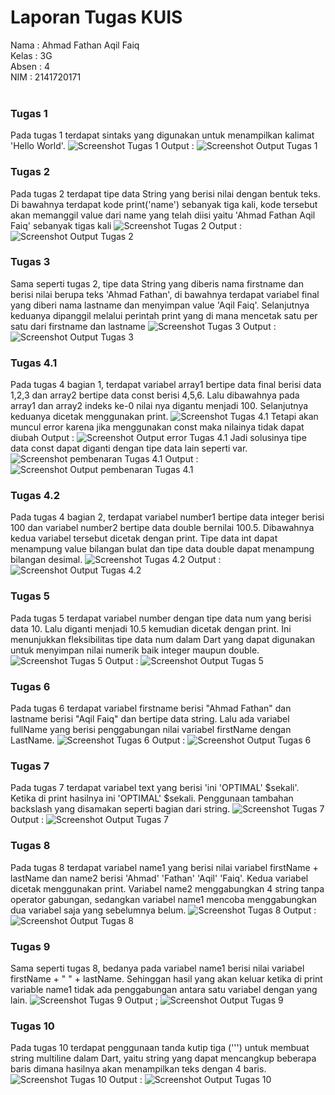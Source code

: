 # Laporan Tugas KUIS
Nama  : Ahmad Fathan Aqil Faiq<br>
Kelas : 3G<br>
Absen : 4<br>
NIM   : 2141720171<br><br>

### Tugas 1 
Pada tugas 1 terdapat sintaks yang digunakan untuk menampilkan kalimat 'Hello World'.
![Screenshot Tugas 1](img/image.png)
Output :
![Screenshot Output Tugas 1](img/image-1.png)
### Tugas 2
Pada tugas 2 terdapat tipe data String yang berisi nilai dengan bentuk teks. Di bawahnya terdapat kode print('name') sebanyak tiga kali, kode tersebut akan memanggil value dari name yang telah diisi yaitu 'Ahmad Fathan Aqil Faiq' sebanyak tigas kali
![Screenshot Tugas 2](img/image-2.png)
Output :
![Screenshot Output Tugas 2](img/image-3.png)
### Tugas 3
Sama seperti tugas 2, tipe data String yang diberis nama firstname dan berisi nilai berupa teks 'Ahmad Fathan', di bawahnya terdapat variabel final yang diberi nama lastname dan menyimpan value 'Aqil Faiq'. Selanjutnya keduanya dipanggil melalui perintah print yang di mana mencetak satu per satu dari firstname dan lastname
![Screenshot Tugas 3](img/image-4.png)
Output :
![Screenshot Output Tugas 3](img/image-5.png)
### Tugas 4.1
Pada tugas 4 bagian 1, terdapat variabel array1 bertipe data final berisi data 1,2,3 dan array2 bertipe data const berisi 4,5,6. Lalu dibawahnya pada array1 dan array2 indeks ke-0 nilai nya digantu menjadi 100. Selanjutnya keduanya dicetak menggunakan print.
![Screenshot Tugas 4.1](img/image-6.png)
Tetapi akan muncul error karena jika menggunakan const maka nilainya tidak dapat diubah
Output :
![Screenshot Output error Tugas 4.1](img/image-7.png)
Jadi solusinya tipe data const dapat diganti dengan tipe data lain seperti var.
![Screenshot pembenaran Tugas 4.1](img/image-8.png)
Output :
![Screenshot Output pembenaran Tugas 4.1](img/image-9.png)
### Tugas 4.2
Pada tugas 4 bagian 2, terdapat variabel number1 bertipe data integer berisi 100 dan variabel number2 bertipe data double bernilai 100.5. Dibawahnya kedua variabel tersebut dicetak dengan print. Tipe data int dapat menampung value bilangan bulat dan tipe data double dapat menampung bilangan desimal.
![Screenshot Tugas 4.2](img/image-10.png)
Output :
![Screenshot Output Tugas 4.2](img/image-11.png)
### Tugas 5
Pada tugas 5 terdapat variabel number dengan tipe data num yang berisi data 10. Lalu diganti menjadi 10.5 kemudian dicetak dengan print. Ini menunjukkan fleksibilitas tipe data num dalam Dart yang dapat digunakan untuk menyimpan nilai numerik baik integer maupun double. 
![Screenshot Tugas 5](img/image-12.png)
Output :
![Screenshot Output Tugas 5](img/image-13.png)
### Tugas 6
Pada tugas 6 terdapat variabel firstname berisi "Ahmad Fathan" dan lastname berisi "Aqil Faiq" dan bertipe data string. Lalu ada variabel fullName yang berisi penggabungan nilai variabel firstName dengan LastName.
![Screenshot Tugas 6](img/image-24.png)
Output :
![Screenshot Output Tugas 6](img/image-15.png)
### Tugas 7
Pada tugas 7 terdapat variabel text yang berisi 'ini \'OPTIMAL' \$sekali'. Ketika di print hasilnya ini 'OPTIMAL' $sekali. Penggunaan tambahan backslash yang disamakan seperti bagian dari string.
![Screenshot Tugas 7](img/image-16.png)
Output :
![Screenshot Output Tugas 7](img/image-17.png)
### Tugas 8
Pada tugas 8 terdapat variabel name1 yang berisi nilai variabel firstName + lastName dan name2 berisi 'Ahmad' 'Fathan' 'Aqil' 'Faiq'. Kedua variabel dicetak menggunakan print. Variabel name2 menggabungkan 4 string tanpa operator gabungan, sedangkan variabel name1 mencoba menggabungkan dua variabel saja yang sebelumnya belum.
![Screenshot Tugas 8](img/image-18.png)
Output :
![Screenshot Output Tugas 8](img/image-19.png)
### Tugas 9
Sama seperti tugas 8, bedanya pada variabel name1 berisi nilai variabel firstName + " " + lastName. Sehinggan hasil yang akan keluar ketika di print variable name1 tidak ada penggabungan antara satu variabel dengan yang lain.
![Screenshot Tugas 9](img/image-20.png)
Output ;
![Screenshot Output Tugas 9](img/image-21.png)
### Tugas 10
Pada tugas 10 terdapat penggunaan tanda kutip tiga (''') untuk membuat string multiline dalam Dart, yaitu string yang dapat mencangkup beberapa baris dimana hasilnya akan menampilkan teks dengan 4 baris.
![Screenshot Tugas 10](img/image-22.png)
Output :
![Screenshot Output Tugas 10](img/image-23.png)